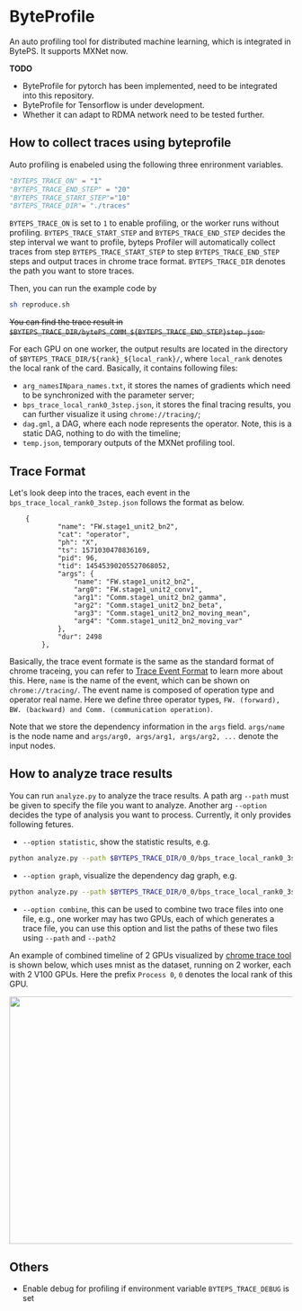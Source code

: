 # ByteProfile
An auto profiling tool for distributed machine learning, which is integrated in BytePS. It supports MXNet now. 

**TODO**
* ByteProfile for pytorch has been implemented, need to be integrated into this repository.
* ByteProfile for Tensorflow is under development.
* Whether it can adapt to RDMA network need to be tested further.

## How to collect traces using byteprofile

Auto profiling is enabeled using the following three enrironment variables.

``` python
"BYTEPS_TRACE_ON" = "1"
"BYTEPS_TRACE_END_STEP" = "20"
"BYTEPS_TRACE_START_STEP"="10"
"BYTEPS_TRACE_DIR"= "./traces"
```
`BYTEPS_TRACE_ON` is set to `1` to enable profiling, or the worker runs without profiling. `BYTEPS_TRACE_START_STEP` and `BYTEPS_TRACE_END_STEP` decides the step interval we want to profile, byteps Profiler will automatically collect traces from step `BYTEPS_TRACE_START_STEP` to step `BYTEPS_TRACE_END_STEP` steps and output traces in chrome trace format. `BYTEPS_TRACE_DIR` denotes the path you want to store traces. 

Then, you can run the example code by

``` bash
sh reproduce.sh
```

~~You can find the trace result in `$BYTEPS_TRACE_DIR/bytePS_COMM_${BYTEPS_TRACE_END_STEP}step.json`.~~


For each GPU on one worker, the output results are located in the directory of `$BYTEPS_TRACE_DIR/${rank}_${local_rank}/`, where `local_rank` denotes the local rank of the card. Basically, it contains following files:

* `arg_namesINpara_names.txt`, it stores the names of gradients which need to be synchronized with the parameter server;
* `bps_trace_local_rank0_3step.json`, it stores the final tracing results, you can further visualize it using `chrome://tracing/`;
* `dag.gml`, a DAG, where each node represents the operator. Note, this is a static DAG, nothing to do with the timeline;
* `temp.json`, temporary outputs of the MXNet profiling tool.

## Trace Format
Let's look deep into the traces, each event in the `bps_trace_local_rank0_3step.json` follows the format as below.
```
	{
            "name": "FW.stage1_unit2_bn2",
            "cat": "operator",
            "ph": "X",
            "ts": 1571030470836169,
            "pid": 96,
            "tid": 14545390205527068052,
            "args": {
                "name": "FW.stage1_unit2_bn2",
                "arg0": "FW.stage1_unit2_conv1",
                "arg1": "Comm.stage1_unit2_bn2_gamma",
                "arg2": "Comm.stage1_unit2_bn2_beta",
                "arg3": "Comm.stage1_unit2_bn2_moving_mean",
                "arg4": "Comm.stage1_unit2_bn2_moving_var"
            },
            "dur": 2498
        },
```
Basically, the trace event formate is the same as the standard format of chrome traceing, you can refer to [Trace Event Format](https://docs.google.com/document/d/1CvAClvFfyA5R-PhYUmn5OOQtYMH4h6I0nSsKchNAySU/edit) to learn more about this. Here, `name` is the name of the event, which can be shown on `chrome://tracing/`. The event name is composed of operation type and operator real name. Here we define three operator types, `FW. (forward), BW. (backward) and Comm. (communication operation)`. 

Note that we store the dependency information in the `args` field. `args/name` is the node name and `args/arg0, args/arg1, args/arg2, ...` denote the input nodes.


## How to analyze trace results

You can run `analyze.py` to analyze the trace results. A path arg `--path` must be given to specify the file you want to analyze. Another arg `--option` decides the type of analysis you want to process. Currently, it only provides following fetures.

* `--option statistic`, show the statistic results, e.g. 
```bash
python analyze.py --path $BYTEPS_TRACE_DIR/0_0/bps_trace_local_rank0_3step.json --option statistic
```
* `--option graph`, visualize the dependency dag graph, e.g.
```bash
python analyze.py --path $BYTEPS_TRACE_DIR/0_0/bps_trace_local_rank0_3step.json --option graph
```

* `--option combine`, this can be used to combine two trace files into one file, e.g., one worker may has two GPUs, each of which generates a trace file, you can use this option and list the paths of these two files using `--path` and `--path2`

An example of combined timeline of 2 GPUs visualized by [chrome trace tool](chrome://tracing/) is shown below, which uses mnist as the dataset, running on 2 worker, each with 2 V100 GPUs. Here the prefix `Process 0`, `0` denotes the local rank of this GPU.

<img src="https://user-images.githubusercontent.com/17765864/68109805-764b5780-ff26-11e9-86ac-17d85394f8cf.png" width="720" height="440">

## Others

* Enable debug for profiling if environment variable `BYTEPS_TRACE_DEBUG` is set 

